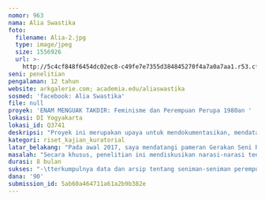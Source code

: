 ```yaml
---
nomor: 963
nama: Alia Swastika
foto:
  filename: Alia-2.jpg
  type: image/jpeg
  size: 1556926
  url: >-
    http://5c4cf848f6454dc02ec8-c49fe7e7355d384845270f4a7a0a7aa1.r53.cf2.rackcdn.com/96e4e820-c888-4ab4-b5c3-285698f6fbb4/Alia-2.jpg
seni: penelitian
pengalaman: 12 tahun
website: arkgalerie.com; academia.edu/aliaswastika
sosmed: 'facebook: Alia Swastika'
file: null
proyek: 'ENAM MENGUAK TAKDIR: Feminisme dan Perempuan Perupa 1980an '
lokasi: DI Yogyakarta
lokasi_id: Q3741
deskripsi: "Proyek ini merupakan upaya untuk mendokumentasikan, mendata, dan membaca kembali karya-karya seniman perempuan perupa yang berkarya terutama pada periode 1980an hingga awal 1990an. Data-data yang dimaksudkan adalah dokumentasi karya, video wawancara dan citra gambar lain yang mendukung, juga bahan-bahan tertulis berupa kliping atau tulisan yang akan menjadi data primer dalam penelitian ini. Hasil akhir presentasi karya diharapkan berupa buku terbitan terbatas, susunan arsip, dokumentasi gambar, serta video wawancara yang dapat diunggah ke media sosial sehingga dapat didistribusikan secara lebih luas. Selain mencoba membangun narasi tentang seniman-seniman yang sudah mempunyai kiprah khusus dalam sejarah seni, saya kira juga penting untuk dapat menemukan seniman-seniman dari wilayah non-Jawa yang selama ini kurang mendapat tempat dalam sejarah seni di Indonesia. \r\n\r\nSaya akan berangkat dari enam seniman sebagai titik awal penelitian: yaitu Siti Adiati, Nanik Mirna, Nunung WS, Dolorosa Sinaga, Mangku Muriati dan Lucia Hartini. Keenam seniman ini saya kira mempunyai posisi penting dalam skena sejarah seni, tetapi tidak semua pemikiran dan karya mereka dibaca dan ditunjuk sebagai titik penting dalam sejarah seni di Indonesia. Dalam perjalanan selanjutnya, saya melihat kemungkinan yang besar bahwa akan ada nama-nama lain yang muncul dan menjadi bagian dalam penelitian. \r\n"
kategori: riset_kajian_kuratorial
latar_belakang: "Pada awal 2017, saya mendatangi pameran Gerakan Seni Rupa Baru yang diselenggarakan di Galeri Katamsi ISI Yogyakarta. Sebagai gerakan penting yang menjadi tonggak lahirnya seni rupa kontemporer di Indonesia, hanya ada dua nama seniman perempuan yang tercatat di sana yaitu Siti Adiati dan Nanik Mirna. Selama ini tidak banyak pula tulisan yang secara khusus mengulas peranan kedua seniman tersebut dalam GSRB. GSRB selalu dituliskan dalam perspektif sang kurator maupun anggota seniman laki-laki yang lebih vokal.  Karya kedua seniman perempuan ini sendiri menurut saya sangat menonjol. Siti Adiati melontarkan kritik yang sangat tajam berkaitan dengan proses pembangunan yang mengorbankan lingkungan hidup dan kemanusiaan, sementara Nanik Mirna menciptakan karya yang secara kritis mempertanyakan membungkaman dan hilangnya aktivis-aktivis di masa awal Orde Baru.\r\n\r\nDari penelusuran terhadap karya-karya mereka, saya melihat adanya peranan penting yang tidak terlihat dari seniman-seniman perempuan, dan bagaimana pemikiran mereka sering dikaburkan oleh peran laki-laki. Her(story) yang memuat perlawanan kaum perempuan banyak hilang dari kisah sejarah, sehingga generasi setelahnya seperti kehilangan narasi dan pengetahuan atas pemikiran tersebut. Situasi yang timbang dalam penulisan sejarah seni dan dalam konteks sosial politik secara lebih umum inilah yang kemudian mendorong saya untuk melaksanakan penelitian ini. \r\n"
masalah: "Secara khusus, penelitian ini mendiskusikan narasi-narasi tentang seniman perupa perempuan dan karya-karya mereka, serta mengaitkannya secara lebih jauh dengan konteks sosial politik pada periode waktu tertentu. Artinya, penelitian ini berupaya untuk memperkuat narasi-narasi tentang seniman perempuan dalam konteks sejarah seni (rupa) di Indonesia, yang selama ini acap hilang atau tidak disuarakan.\r\n\r\nTahun 1980an secara khusus saya pilih sebagai konteks zaman mengingat periode waktu tersebut adalah periode yang krusial dalam proses kehidupan sosial politik masyarakat Indonesia. Dengan menguatnya ideologi developmentalisme, yang menekankan pada stabilitas keamanan dan ekonomi, maka gerakan mahasiswa masyarakat sipil dibungkam; seniman, aktivis dan intelektual ditekan, diminta untuk kembali ke kampus dan sarangnya. Demikian pula gerakan perempuan, dijinakkan dan disederhanakan menjadi bentuk-bentuk organisasi seperti Dharma Wanita dan Kelompok PKK, yang kemudian tumbuh menjadi bentuk ibuisme, di mana peran sosial politik perempuan ditekan dan disembunyikan. Dalam konteks politik yang semacam itu, bagi saya, menjadi menarik untuk melihat bagaimana seniman-seniman perempuan yang tumbuh dalam sejarah pendidikan kritis untuk bergulat dengan tekanan represi dan sensor, dan pada saat yang sama, untuk terus berkiprah dalam dunia seni yang maskulin. Bagaimana pula mereka melihat pemikiran-pemikiran feminism pada masa itu dan apakah pengaruhnya bagi karya-karya mereka?\r\n"
durasi: 8 bulan
sukses: "-\tterkumpulnya data dan arsip tentang seniman-seniman perempuan yang berkiprah tahun 1980an-1990an\r\n-\tTerumuskannya pemikiran-pemikiran penting dari tokoh-tokoh tersebut dan bagaimana pemikiran tersebut mempengaruhi sejarah seni rupa di Indonesia\r\n-\tTerdistribusikannya pengetahuan baru tentang seniman-seniman tersebut kepada generasi yang lebih luas melalui beragam cara presentasi dan penyebaran pengetahuan\r\n-\tTerjaganya estafet pengetahuan dan pemikiran perempuan antar generasi.\r\n"
dana: '90'
submission_id: 5ab60a464711a61a2b9b382e
---
```

